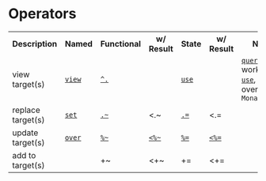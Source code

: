 Operators
=========

<table>
<tr>
  <th>Description</th>
  <th>Named</th>
  <th>Functional</th>
  <th>w/ Result</th>
  <th>State</th>
  <th>w/ Result</th>
  <th>Notes</th>
</tr>
<tr>
  <td>view target(s)</td>
  <td><a href="http://ekmett.github.com/lens/Control-Lens-Getter.html#v:view"><code>view</code></a></td>
  <td><a href="http://ekmett.github.com/lens/Control-Lens-Getter.html#v:-94-."><code>^.</code></a></td>
  <td/>
  <td><a href="http://ekmett.github.com/lens/Control-Lens-Getter.html#v:use"><code>use</code></a></td>
  <td/>
  <td><a href="http://ekmett.github.com/lens/Control-Lens-Getter.html#v:query"><code>query</code></a> works like <a href="http://ekmett.github.com/lens/Control-Lens-Getter.html#v:use"><code>use</code></a>, but over a <code>MonadReader</code></td>
</tr>
<tr>
  <td>replace target(s)</td>
  <td><a href="http://ekmett.github.com/lens/Control-Lens-Setter.html#v:set"><code>set</code></a></td>
  <td><a href="http://ekmett.github.com/lens/Control-Lens-Setter.html#v:.-126-"><code>.~</code></a></td>
  <td>&lt;.~</td>
  <td><a href="http://ekmett.github.com/lens/Control-Lens-Setter.html#v:.-61-"><code>.=</code></a></td>
  <td>&lt;.=</td>
</tr>
<tr>
  <td>update target(s)</td>
  <td><a href="http://ekmett.github.com/lens/Control-Lens-Setter.html#v:over"><code>over</code></a></td>
  <td><a href="http://ekmett.github.com/lens/Control-Lens-Setter.html#v:-37--126-"><code>%~</code></a></td>
  <td><a href="http://ekmett.github.com/lens/Control-Lens-Type.html#v:-60--37--126-"><code>&lt;%~</code></td>
  <td><a href="http://ekmett.github.com/lens/Control-Lens-Setter.html#v:-37--61-"><code>%=</code></a></td>
  <td><a href="http://ekmett.github.com/lens/Control-Lens-Type.html#v:-60--37--61-"><code>&lt;%=</code></td>
</tr>
<tr>
  <td>add to target(s)</td>
  <td/>
  <td>+~</td>
  <td>&lt;+~</td>
  <td>+=</td>
  <td>&lt;+=</td>
</tr>
</table>